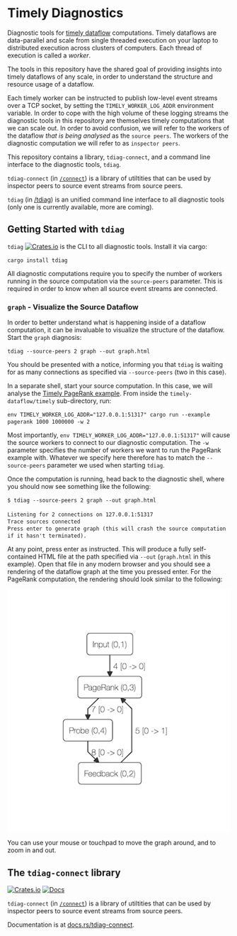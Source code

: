 # Timely Diagnostics

Diagnostic tools for [timely
dataflow](https://github.com/TimelyDataflow/timely-dataflow)
computations. Timely dataflows are data-parallel and scale from single
threaded execution on your laptop to distributed execution across
clusters of computers. Each thread of execution is called a *worker*.

The tools in this repository have the shared goal of providing
insights into timely dataflows of any scale, in order to understand
the structure and resource usage of a dataflow.

Each timely worker can be instructed to publish low-level event
streams over a TCP socket, by setting the `TIMELY_WORKER_LOG_ADDR`
environment variable. In order to cope with the high volume of
these logging streams the diagnostic tools in this repository
are themselves timely computations that we can scale out. In order to avoid
confusion, we will refer to the workers of the dataflow *that is being
analysed* as the `source peers`. The workers of the diagnostic
computation we will refer to as `inspector
peers`.

This repository contains a library, `tdiag-connect`, and a command
line interface to the diagnostic tools, `tdiag`.

`tdiag-connect` (in [`/connect`](./connect)) is a library of utiltities that can
be used by inspector peers to source event streams from source peers.

`tdiag` (in [/tdiag](./tdiag)) is an unified command line interface to all diagnostic
tools (only one is currently available, more are coming).

## Getting Started with `tdiag`

`tdiag` [![Crates.io](https://img.shields.io/crates/v/tdiag.svg)](https://crates.io/crates/tdiag) is the CLI to all diagnostic tools. Install it via cargo: 

``` shell
cargo install tdiag
```

All diagnostic computations require you to specify the number of
workers running in the source computation via the `source-peers`
parameter. This is required in order to know when all source event
streams are connected.

### `graph` - Visualize the Source Dataflow

In order to better understand what is happening inside of a dataflow
computation, it can be invaluable to visualize the structure of the
dataflow. Start the `graph` diagnosis:

``` shell
tdiag --source-peers 2 graph --out graph.html
```

You should be presented with a notice, informing you that `tdiag` is
waiting for as many connections as specified via `--source-peers` (two
in this case).

In a separate shell, start your source computation. In this case, we
will analyse the [Timely PageRank
example](https://github.com/TimelyDataflow/timely-dataflow/blob/master/timely/examples/pagerank.rs). From
inside the `timely-dataflow/timely` sub-directory, run:

``` shell
env TIMELY_WORKER_LOG_ADDR="127.0.0.1:51317" cargo run --example pagerank 1000 1000000 -w 2
```

Most importantly, `env TIMELY_WORKER_LOG_ADDR="127.0.0.1:51317"` will
cause the source workers to connect to our diagnostic computation. The
`-w` parameter specifies the number of workers we want to run the
PageRank example with. Whatever we specify here therefore has to match
the `--source-peers` parameter we used when starting `tdiag`.

Once the computation is running, head back to the diagnostic shell,
where you should now see something like the following:

``` shell
$ tdiag --source-peers 2 graph --out graph.html

Listening for 2 connections on 127.0.0.1:51317
Trace sources connected
Press enter to generate graph (this will crash the source computation if it hasn't terminated).
```

At any point, press enter as instructed. This will produce a fully
self-contained HTML file at the path specified via `--out`
(`graph.html` in this example). Open that file in any modern browser
and you should see a rendering of the dataflow graph at the time you
pressed enter. For the PageRank computation, the rendering should look
similar to the following:

![PageRank Graph](./examples/pagerank.png)

You can use your mouse or touchpad to move the graph around, and to
zoom in and out.

## The `tdiag-connect` library

[![Crates.io](https://img.shields.io/crates/v/tdiag-connect.svg)](https://crates.io/crates/tdiag-connect) [![Docs](https://img.shields.io/badge/docs-.rs-blue.svg)](https://docs.rs/tdiag-connect)

`tdiag-connect` (in [`/connect`](./connect)) is a library of utiltities that can
be used by inspector peers to source event streams from source peers.

Documentation is at [docs.rs/tdiag-connect](https://docs.rs/tdiag-connect).